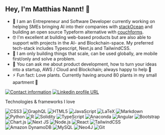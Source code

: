 <!--
**matthiasnannt/matthiasnannt** is a ✨ _special_ ✨ repository because its `README.md` (this file) appears on your GitHub profile.

Here are some ideas to get you started:

- 🔭 I’m currently working on ...
- 🌱 I’m currently learning ...
- 👯 I’m looking to collaborate on ...
- 🤔 I’m looking for help with ...
- 💬 Ask me about ...
- 📫 How to reach me: ...
- 😄 Pronouns: ...
- ⚡ Fun fact: ...
-->

## Hey, I'm Matthias Nannt! 👋

- 🔭 I am an Entrepreneur and Software Developer currently working on helping SMEs bringing AI into their companies with [stackOcean](https://stackocean.com) and building an open source Typeform alternative with [couchforms](https://couchforms.com).
- 🤓 I'm excellent at building web-based products but are also able to support with projects in the AI- and Blockchain-space. My preferred tech-stack includes Typescript, Next.js and TailwindCSS.
- 🧐 I am only building things that scale, can be used globally, are mobile first/only and solve a problem.
- 💬 You can ask me about product development, how to turn your ideas into a startup, AWS / Cloud and Blockchain; always happy to help 🤗
- ⚡ Fun fact: Love plants. Currently having around 80 plants in my small apartment 🌱

[![Contact information](https://img.shields.io/badge/Contact%20Me-D14836?style=for-the-badge&logo=gmail&logoColor=white)](mailto:mail@matthiasnannt.com)
[![Linkedin profile URL](https://img.shields.io/badge/LinkedIn-0077B5?style=for-the-badge&logo=linkedin&logoColor=white)](https://www.linkedin.com/in/matthiasnannt/)

Technologies & frameworks I love

![CSS3](https://img.shields.io/badge/css3-%231572B6.svg?logo=css3&logoColor=white&style=for-the-badge)
![GraphQL](https://img.shields.io/badge/-GraphQL-E10098?logo=graphql&logoColor=white&style=for-the-badge)
![HTML5](https://img.shields.io/badge/html5-%23E34F26.svg?logo=html5&logoColor=white&style=for-the-badge)
![JavaScript](https://img.shields.io/badge/javascript-%23323330.svg?logo=javascript&logoColor=%23F7DF1E&style=for-the-badge)
![LaTeX](https://img.shields.io/badge/latex-%23008080.svg?logo=latex&logoColor=white&style=for-the-badge)
![Markdown](https://img.shields.io/badge/markdown-%23000000.svg?logo=markdown&logoColor=white&style=for-the-badge)
![Python](https://img.shields.io/badge/python-3670A0?logo=python&logoColor=ffdd54&style=for-the-badge)
![R](https://img.shields.io/badge/r-%23276DC3.svg?logo=r&logoColor=white&style=for-the-badge)
![Solidity](https://img.shields.io/badge/Solidity-%23363636.svg?logo=solidity&logoColor=white&style=for-the-badge)
![TypeScript](https://img.shields.io/badge/typescript-%23007ACC.svg?logo=typescript&logoColor=white&style=for-the-badge)
![Anaconda](https://img.shields.io/badge/Anaconda-%2344A833.svg?logo=anaconda&logoColor=white&style=for-the-badge)
![Angular](https://img.shields.io/badge/angular-%23DD0031.svg?logo=angular&logoColor=white&style=for-the-badge)
![Bootstrap](https://img.shields.io/badge/bootstrap-%23563D7C.svg?logo=bootstrap&logoColor=white&style=for-the-badge)
![Chart.js](https://img.shields.io/badge/chart.js-F5788D.svg?logo=chart.js&logoColor=white&style=for-the-badge)
![Next JS ](https://img.shields.io/badge/Next-black?logo=next.js&logoColor=white&style=for-the-badge)
![Node.js ](https://img.shields.io/badge/node.js-6DA55F?logo=node.js&logoColor=white&style=for-the-badge)
![React](https://img.shields.io/badge/react-%2320232a.svg?logo=react&logoColor=%2361DAFB&style=for-the-badge)
![TailwindCSS](https://img.shields.io/badge/tailwindcss-%2338B2AC.svg?logo=tailwind-css&logoColor=white&style=for-the-badge)
![Amazon DynamoDB](https://img.shields.io/badge/Amazon%20DynamoDB-4053D6?logo=Amazon%20DynamoDB&logoColor=white&style=for-the-badge)
![MySQL](https://img.shields.io/badge/mysql-%2300f.svg?logo=mysql&logoColor=white&style=for-the-badge)
![Neo4J](https://img.shields.io/badge/Neo4j-008CC1?logo=neo4j&logoColor=white&style=for-the-badge)
![Git](https://img.shields.io/badge/git-%23F05033.svg?logo=git&logoColor=white&style=for-the-badge)
